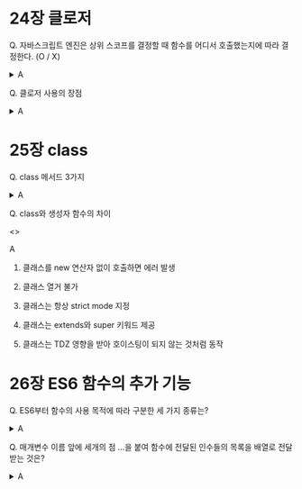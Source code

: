 # 24장 클로저

Q. 자바스크립트 엔진은 상위 스코프를 결정할 때 함수를 어디서 호출했는지에 따라 결정한다. (O / X)

<details>

<summary>A</summary> 

X => 호출이 아닌 선언 위치에 따라 상위 스코프 결정

</details>

Q. 클로저 사용의 장점

<details>

<summary>A</summary> 

1. 상태 유지: 클로저는 현재 상태를 기억하고 동적으로 변경되어도 최신 상태를 유지한다.

2. 전역 변수 남용 억제

3. 캡슐화와 정보 은닉

4. 모듈화에 유리

</details>

# 25장 class

Q. class 메서드 3가지
<details>

<summary>A</summary> 

1. constructor(생성자)
2. 프로토타입 메서드
3. 정적 메서

</details>

Q. class와 생성자 함수의 차이

<>

<summary>A</summary> 

1. 클래스를 new 연산자 없이 호출하면 에러 발생

2. 클래스 열거 불가

3. 클래스는 항상 strict mode 지정

4. 클래스는 extends와 super 키워드 제공

5. 클래스는 TDZ 영향을 받아 호이스팅이 되지 않는 것처럼 동작

# 26장 ES6 함수의 추가 기능

Q. ES6부터 함수의 사용 목적에 따라 구분한 세 가지 종류는? 

<details>

<summary>A</summary> 

일반 함수, 메서드, 화살표 함수

</details>

Q. 매개변수 이름 앞에 세개의 점 ...을 붙여 함수에 전달된 인수들의 목록을 배열로 전달 받는 것은?

<details>

<summary>A</summary> 

Rest 파라미터

# 27 배열

Q. 배열 생성 방법 2가지

<details>

<summary>A</summary> 

1. 배열 리터럴 대괄호[] 사용

2. Array() 생성자 함수 사용

</details>

Q. 배열 요소 삭제 연산자는?

<details>

<summary>A</summary> 

delete

</details>

Q. 

```
const arr = [1, 2, 3];
delete arr[1];
console.log(arr); // Q-1
console.log(arr.length) // Q-2
```

<details>

<summary>A</summary> 

Q-1. [1, empty, 3] 
Q-2. 3
delete 연산자는 length 프로퍼티에 영향을 주지 않는다.

</details>

Q. delete 연산자는 length 프로퍼티에 영향을 주지 않아 희소 배열이 된다. 이러한 문제를 해결해 배열의 특정 요소를 완전히 삭제하는 메서드는?

<details>

<summary>A</summary> 

Array.prototype.splice

```
const arr = [1, 2, 3];
arr.splice(1, 1);
console.log(arr); // [1, 3]
console.log(arr.length) // 2
```

</details>
